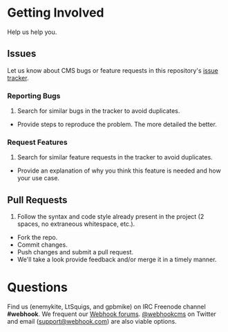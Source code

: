 # Getting Involved

Help us help you.

## Issues

Let us know about CMS bugs or feature requests in this repository's [issue tracker](https://github.com/webhook/webhook-cms/issues).

### Reporting Bugs

1. Search for similar bugs in the tracker to avoid duplicates.
- Provide steps to reproduce the problem. The more detailed the better.

### Request Features

1. Search for similar feature requests in the tracker to avoid duplicates.
- Provide an explanation of why you think this feature is needed and how your use case.

## Pull Requests

1. Follow the syntax and code style already present in the project (2 spaces, no extraneous whitespace, etc.).
- Fork the repo.
- Commit changes.
- Push changes and submit a pull request.
- We'll take a look provide feedback and/or merge it in a timely manner.

# Questions

Find us (enemykite, LtSquigs, and gpbmike) on IRC Freenode channel **#webhook**. We frequent our [Webhook forums](http://forums.webhook.com/). [@webhookcms](https://twitter.com/webhookcms) on Twitter and email (support@webhook.com) are also viable options.
